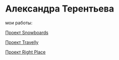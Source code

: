 # Александра Терентьева
мои работы:

[Проект Snowboards](https://alexsandraterenteva.github.io/SnowBoards/)


[Проект Travelly](https://alexsandraterenteva.github.io/Travelly/Travelly/)


[Проект Right Place](https://alexsandraterenteva.github.io/Right-place/)
